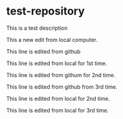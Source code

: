 # test-repository
This is a test description

This a new edit from local computer.

This line is edited from github

This line is edited from local for 1st time.

This line is edited from githum for 2nd time.

This line is edited from github from 3rd time.

This line is edited from local for 2nd time.

This line is edited from local for 3rd time.